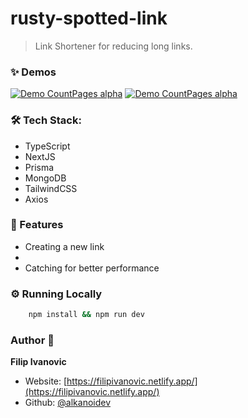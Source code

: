 # rusty-spotted-link

> Link Shortener for reducing long links.

### ✨ Demos

[![Demo CountPages alpha](https://share.gifyoutube.com/KzB6Gb.gif)](https://raw.githubusercontent.com/alkanoidev/rusty-spotted-link/main/demos/demo1.gif)
[![Demo CountPages alpha](https://share.gifyoutube.com/KzB6Gb.gif)](https://raw.githubusercontent.com/alkanoidev/rusty-spotted-link/main/demos/demo2.gif)

### 🛠 Tech Stack:

- TypeScript
- NextJS
- Prisma
- MongoDB
- TailwindCSS
- Axios

### 🚀 Features

- Creating a new link
-
- Catching for better performance

### ⚙ Running Locally

```sh
    npm install && npm run dev
```

### Author 👋

**Filip Ivanovic**

- Website: [https://filipivanovic.netlify.app/](https://filipivanovic.netlify.app/)
- Github: [@alkanoidev](https://github.com/alkanoidev)
